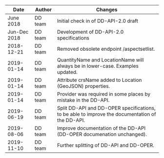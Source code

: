 
| Date | Author | Changes |
| --- | --- | --- |
| June 2018 | DD team | Initial check in of DD-API-2.0 draft |
| Jun-Dec 2018 | DD team | Development of DD-API-2.0 specifications |
| 2018-12-21 | DD team | Removed obsolete endpoint /aspectsetlist. |
| 2019-01-14 | DD team | QuantityName and LocationName will always be in lower-case. Examples updated. |
| 2019-01-14 | DD team | Attribute crsName added to Location (GeoJSON) properties. |
| 2019-01-14 | DD team | Provider was required in some places by mistake in the DD-API. |
| 2019-06-19 | DD team | Split DD-API and DD-OPER specifications, to be able to improve the documentation of the DD-API. |
| 2019-08-06 | DD team | Improve documentation of the DD-API (DD-OPER documenation unchanged). |
| 2019-11-10 | DD team | Further splitting of DD-API and DD-OPER. |
